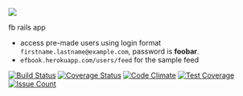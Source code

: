 <img src="https://ruby-version-badger.herokuapp.com/github/sic-f/fb"></img>

fb rails app

* access pre-made users using login format `firstname.lastname@example.com`, password is **foobar**.
* `efbook.herokuapp.com/users/feed` for the sample feed

[![Build Status](https://travis-ci.org/sic-f/fb.svg?branch=master)](https://travis-ci.org/sic-f/fb)
[![Coverage Status](https://coveralls.io/repos/github/sic-f/fb/badge.svg?branch=master)](https://coveralls.io/github/sic-f/fb?branch=master)
[![Code Climate](https://codeclimate.com/github/sic-f/fb/badges/gpa.svg)](https://codeclimate.com/github/sic-f/fb)
[![Test Coverage](https://codeclimate.com/github/sic-f/fb/badges/coverage.svg)](https://codeclimate.com/github/sic-f/fb/coverage)
[![Issue Count](https://codeclimate.com/github/sic-f/fb/badges/issue_count.svg)](https://codeclimate.com/github/sic-f/fb)

